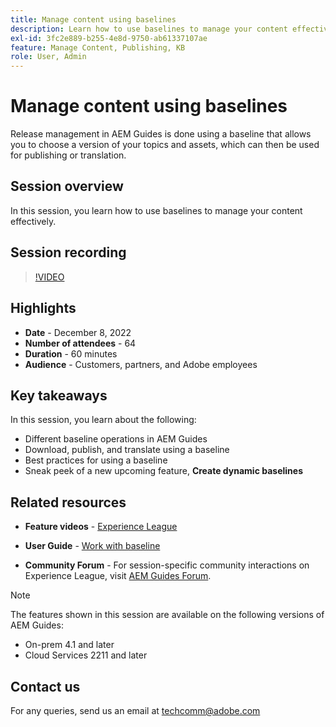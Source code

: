 ```yaml
---
title: Manage content using baselines
description: Learn how to use baselines to manage your content effectively.
exl-id: 3fc2e889-b255-4e8d-9750-ab61337107ae
feature: Manage Content, Publishing, KB
role: User, Admin
---
```

# Manage content using baselines

Release management in AEM Guides is done using a baseline that allows you to choose a version of your topics and assets, which can then be used for publishing or translation.

## Session overview

In this session, you learn how to use baselines to manage your content effectively.

## Session recording

>[!VIDEO](https://video.tv.adobe.com/v/3414172/version-management-release-management-baseline?quality=12&learn=on)

## Highlights

- **Date** - December 8, 2022 
- **Number of attendees** - 64
- **Duration** - 60 minutes
- **Audience** - Customers, partners, and Adobe employees

## Key takeaways

In this session, you learn about the following:
- Different baseline operations in AEM Guides
- Download, publish, and translate using a baseline
- Best practices for using a baseline
- Sneak peek of a new upcoming feature, **Create dynamic baselines**
 
## Related resources 

- **Feature videos** -  [Experience League](https://experienceleague.adobe.com/docs/experience-manager-guides-learn/videos/advanced-user-guide/overview.html?lang=en) 
 
- **User Guide** - [Work with baseline](https://help.adobe.com/en_US/xml-documentation-for-adobe-experience-manager/index.html#t=DXML-master-map%2Fgenerate-output-use-baseline-for-publishing.html)
 
- **Community Forum** - For session-specific community interactions on Experience League, visit [AEM Guides Forum](https://experienceleaguecommunities.adobe.com/t5/experience-manager-guides/bd-p/xml-documentation-discussions).
 
>[!NOTE]
>
>The features shown in this session are available on the following versions of AEM Guides:
> - On-prem 4.1 and later
> - Cloud Services 2211 and later

## Contact us

For any queries, send us an email at <techcomm@adobe.com>

